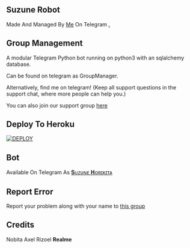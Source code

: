 ## Suzune Robot 
Made And Managed By [Me](https://t.me/DesiNobita) On Telegram [.](https://telegra.ph/file/3a28520cb98181779349f.mp4)

## Group Management 

A modular Telegram Python bot running on python3 with an sqlalchemy database.

Can be found on telegram as GroupManager.

Alternatively, find me on telegram! (Keep all support questions in the support chat, where more people can help you.)

You can also join our support group [here](https://t.me/Suzune_Support)

## Deploy To Heroku
[![DEPLOY](https://www.herokucdn.com/deploy/button.svg)](https://heroku.com/deploy?template=https://github.com/miyamuravoid/SuzuneRobot)

## Bot
Available On Telegram As [𝐒ᴜᴢᴜɴᴇ 𝐇ᴏʀɪᴋɪᴛᴀ](https://t.me/Suzune_Superbot)

## Report Error 
Report your problem along with your name to [this group](https://t.me/Suzune_Support)

## Credits
 
 Nobita
 Axel
 Rizoel
 **Realme**
